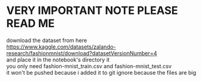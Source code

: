 # VERY IMPORTANT NOTE PLEASE READ ME
download the dataset from here<br>
https://www.kaggle.com/datasets/zalando-research/fashionmnist/download?datasetVersionNumber=4 <br>
and place it in the notebook's directory it <br>
you only need fashion-mnist_train.csv and fashion-mnist_test.csv<br>
it won't be pushed because i added it to git ignore because the files are big
